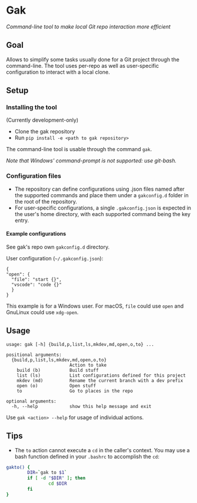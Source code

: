 # Gak
*Command-line tool to make local Git repo interaction more efficient*

## Goal
Allows to simplify some tasks usually done for a Git project through the command-line.
The tool uses per-repo as well as user-specific configuration to interact with a local clone.

## Setup
### Installing the tool
(Currently development-only)

* Clone the gak repository
* Run `pip install -e <path to gak repository>`

The command-line tool is usable through the command `gak`.

*Note that Windows' command-prompt is not supported: use git-bash.*

### Configuration files
* The repository can define configurations using .json files named after the supported commands and place them under a `gakconfig.d` folder in the root of the repository.
* For user-specific configurations, a single `.gakconfig.json` is expected in the user's home directory, with each supported command being the key entry. 

#### Example configurations
See gak's repo own `gakconfig.d` directory.

User configuration (`~/.gakconfig.json`):
```
{
"open": {
  "file": "start {}",
  "vscode": "code {}"
  }
}
```
This example is for a Windows user. For macOS, `file` could use `open` and GnuLinux could use `xdg-open`.

## Usage
```
usage: gak [-h] {build,p,list,ls,mkdev,md,open,o,to} ...

positional arguments:
  {build,p,list,ls,mkdev,md,open,o,to}
                        Action to take
    build (b)           Build stuff
    list (ls)           List configurations defined for this project
    mkdev (md)          Rename the current branch with a dev prefix
    open (o)            Open stuff
    to                  Go to places in the repo

optional arguments:
  -h, --help            show this help message and exit
```

Use `gak <action> --help` for usage of individual actions.

## Tips
* The `to` action cannot execute a `cd` in the caller's context. You may use a bash function defined in your `.bashrc` to accomplish the `cd`:
```bash
gakto() {
        DIR=`gak to $1`
        if [ -d "$DIR" ]; then
                cd $DIR
        fi
}
```
